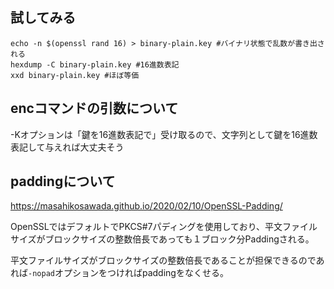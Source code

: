 ## 試してみる
```shell
echo -n $(openssl rand 16) > binary-plain.key #バイナリ状態で乱数が書き出される
hexdump -C binary-plain.key #16進数表記
xxd binary-plain.key #ほぼ等価
```

## encコマンドの引数について
-Kオプションは「鍵を16進数表記で」受け取るので、文字列として鍵を16進数表記して与えれば大丈夫そう

## paddingについて
https://masahikosawada.github.io/2020/02/10/OpenSSL-Padding/

OpenSSLではデフォルトでPKCS#7パディングを使用しており、平文ファイルサイズがブロックサイズの整数倍長であっても１ブロック分Paddingされる。

平文ファイルサイズがブロックサイズの整数倍長であることが担保できるのであれば`-nopad`オプションをつければpaddingをなくせる。

